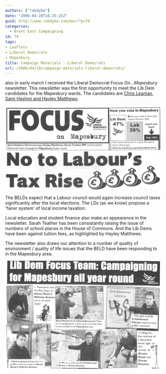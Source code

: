 ```yaml
---
authors: ["robdyke"]
date: "2006-04-10T16:35:25Z"
guid: http://www.robdyke.com/bec/?p=74
categories:
  - Brent East Campaigning
id: 74
tags:
- Leaflets
- Liberal Democrats
- Mapesbury
title: Campaign Materials - Liberal Democrats
url: /2006/04/10/campaign-materials-liberal-democrats/
---
```

also in early march I received the Liberal Democrat Focus On..._Mapesbury_ newsletter. This newsletter was the first opportunity to meet the Lib Dem candidates for the Mapesbury wards. The candidates are [Chris Leaman, Sami Hashmi and Hayley Matthews](http://www.brent.gov.uk/elections.nsf/031d5c68638196618025664000760871/e9175a18d2181c5a8025714500529c07!OpenDocument&#038;Start=1&#038;Count=60&#038;Expand=11 "Brent Council Website").

[<img id="image73" alt="LD Focus On Mapesbury March 2006" src="/pubfiles/2006/04/scan0020.jpg" />](/pubfiles/2006/04/scan0020.jpg "LD Focus On Mapesbury March 2006")

The BELDs expect that a Labour council would again increase council taxes significantly after the local elections. The LDs (as we know) propose a 'fairer system' of local income taxation.

Local education and student finance also make an appearence in the newsletter. Sarah Teather has been consistantly raising the issue of numbers of school places in the House of Commons. And the Lib Dems have been against tuition fees, as highlighted by Hayley Matthews.

The newsletter also draws our attention to a number of quality of environment / quality of life issues that the BELD have been responding to in the Mapesbury area.

[<img id="image75" alt="Focus on Mapesbury - cleaning up" src="/pubfiles/2006/04/scan0021.jpg" />](/pubfiles/2006/04/scan0021.jpg "Focus on Mapesbury - cleaning up")
